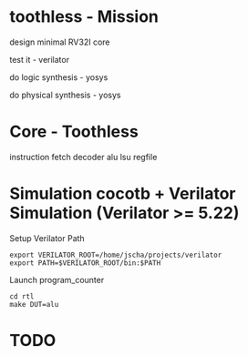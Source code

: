 # toothless - Mission

design  minimal RV32I core

test it - verilator

do logic synthesis - yosys

do physical synthesis - yosys

# Core - Toothless

instruction fetch
decoder
alu
lsu
regfile


# Simulation cocotb + Verilator Simulation (Verilator >= 5.22)

Setup Verilator Path 

```
export VERILATOR_ROOT=/home/jscha/projects/verilator
export PATH=$VERILATOR_ROOT/bin:$PATH
```

Launch program_counter

```
cd rtl
make DUT=alu
```

# TODO









